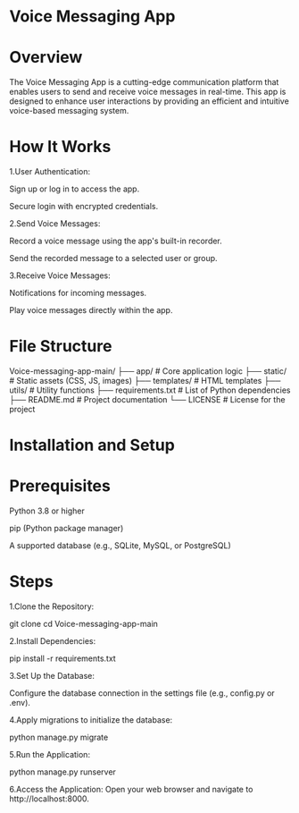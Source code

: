 # Voice Messaging App

# Overview

The Voice Messaging App is a cutting-edge communication platform that enables users to send and receive voice messages in real-time. This app is designed to enhance user interactions by providing an efficient and intuitive voice-based messaging system.

# How It Works

1.User Authentication:

Sign up or log in to access the app.

Secure login with encrypted credentials.

2.Send Voice Messages:

Record a voice message using the app's built-in recorder.

Send the recorded message to a selected user or group.

3.Receive Voice Messages:

Notifications for incoming messages.

Play voice messages directly within the app.

# File Structure

Voice-messaging-app-main/
├── app/                   # Core application logic
├── static/                # Static assets (CSS, JS, images)
├── templates/             # HTML templates
├── utils/                 # Utility functions
├── requirements.txt       # List of Python dependencies
├── README.md              # Project documentation
└── LICENSE                # License for the project

# Installation and Setup

# Prerequisites

Python 3.8 or higher

pip (Python package manager)

A supported database (e.g., SQLite, MySQL, or PostgreSQL)

# Steps

1.Clone the Repository:

git clone <repository-url>
cd Voice-messaging-app-main

2.Install Dependencies:

pip install -r requirements.txt

3.Set Up the Database:

Configure the database connection in the settings file (e.g., config.py or .env).

4.Apply migrations to initialize the database:

python manage.py migrate

5.Run the Application:

python manage.py runserver

6.Access the Application:
Open your web browser and navigate to http://localhost:8000.
